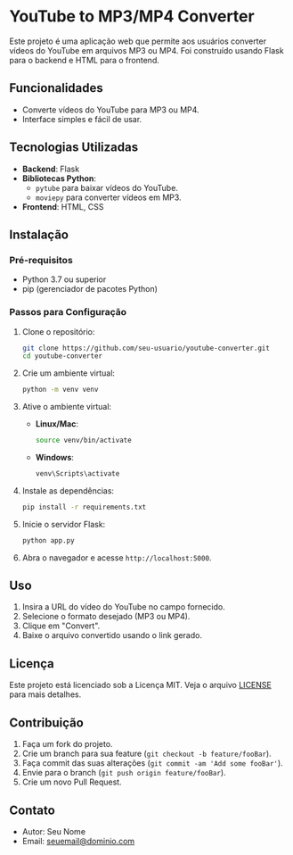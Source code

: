 # YouTube to MP3/MP4 Converter

Este projeto é uma aplicação web que permite aos usuários converter vídeos do YouTube em arquivos MP3 ou MP4. Foi construído usando Flask para o backend e HTML para o frontend.

## Funcionalidades

- Converte vídeos do YouTube para MP3 ou MP4.
- Interface simples e fácil de usar.

## Tecnologias Utilizadas

- **Backend**: Flask
- **Bibliotecas Python**:
  - `pytube` para baixar vídeos do YouTube.
  - `moviepy` para converter vídeos em MP3.
- **Frontend**: HTML, CSS

## Instalação

### Pré-requisitos

- Python 3.7 ou superior
- pip (gerenciador de pacotes Python)

### Passos para Configuração

1. Clone o repositório:
    ```bash
    git clone https://github.com/seu-usuario/youtube-converter.git
    cd youtube-converter
    ```

2. Crie um ambiente virtual:
    ```bash
    python -m venv venv
    ```

3. Ative o ambiente virtual:
    - **Linux/Mac**:
      ```bash
      source venv/bin/activate
      ```
    - **Windows**:
      ```bash
      venv\Scripts\activate
      ```

4. Instale as dependências:
    ```bash
    pip install -r requirements.txt
    ```

5. Inicie o servidor Flask:
    ```bash
    python app.py
    ```

6. Abra o navegador e acesse `http://localhost:5000`.

## Uso

1. Insira a URL do vídeo do YouTube no campo fornecido.
2. Selecione o formato desejado (MP3 ou MP4).
3. Clique em "Convert".
4. Baixe o arquivo convertido usando o link gerado.

## Licença

Este projeto está licenciado sob a Licença MIT. Veja o arquivo [LICENSE](./LICENSE) para mais detalhes.

## Contribuição

1. Faça um fork do projeto.
2. Crie um branch para sua feature (`git checkout -b feature/fooBar`).
3. Faça commit das suas alterações (`git commit -am 'Add some fooBar'`).
4. Envie para o branch (`git push origin feature/fooBar`).
5. Crie um novo Pull Request.

## Contato

- Autor: Seu Nome
- Email: seuemail@dominio.com

